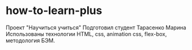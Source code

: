 # how-to-learn-plus
Проект "Научиться учиться"
Подготовил студент Тарасенко Марина
Использованы технологии HTML, css, animation css, flex-box, методология БЭМ.
